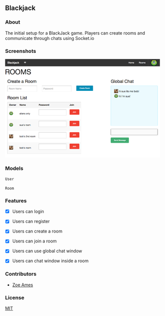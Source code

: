 ## Blackjack

### About
The initial setup for a BlackJack game. Players can create rooms and communicate through chats using Socket.io

### Screenshots
![Image1](https://raw.githubusercontent.com/zoeames/blackjack/master/docs/screenshots/blackjack.png)


### Models
```
User
```

```
Room
```

### Features
- [x] Users can login
- [x] Users can register
- [x] Users can create a room
- [x] Users can join a room
- [x] Users can use global chat window
- [x] Users can chat window inside a room


### Contributors
- [Zoe Ames](https://github.com/zoeames)

### License
[MIT](LICENSE)
